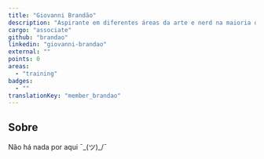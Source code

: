 ```yaml
---
title: "Giovanni Brandão"
description: "Aspirante em diferentes áreas da arte e nerd na maioria das horas. Let's be friends!"
cargo: "associate"
github: "brandao"
linkedin: "giovanni-brandao"
external: ""
points: 0
areas:
  - "training"
badges:
  - ""
translationKey: "member_brandao"
---
```

## Sobre
Não há nada por aqui ¯\_(ツ)_/¯